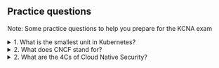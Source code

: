 ## Practice questions

Note: Some practice questions to help you prepare for the KCNA exam

<details close>
<summary>1. What is the smallest unit in Kubernetes?</summary>
<br>

1. Docker
2. Deployment
3. Image
4. Pod

</details>

<details close>
<summary>2. What does CNCF stand for?</summary>
<br>

1. Cloud Native Container Foundation
2. Cloud Native Computing Federation
3. Cloud Native Computing Foundation
4. Cloud Native Cloud Federation

</details>

<details close>
<summary>2. What are the 4Cs of Cloud Native Security?</summary>
<br>

1. Cluster, Cloud, Containers, Compute
2. Compute, Cloud, Code, Containers
3. Code, Container, Cluster, Cloud
4. Code, Containers, Computer, Computing

</details>